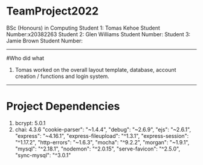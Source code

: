 # TeamProject2022
BSc (Honours) in Computing
Student 1: Tomas Kehoe
Student Number:x20382263
Student 2: Glen Williams 
Student Number: 
Student 3: Jamie Brown
Student Number:

---

#Who did what
1. Tomas worked on the overall layout template, database, account creation / functions and login system.

---

# Project Dependencies
1.  bcrypt: 5.0.1
2.  chai: 4.3.6
    "cookie-parser": "~1.4.4",
    "debug": "~2.6.9",
    "ejs": "~2.6.1",
    "express": "~4.16.1",
    "express-fileupload": "^1.3.1",
    "express-session": "^1.17.2",
    "http-errors": "~1.6.3",
    "mocha": "^9.2.2",
    "morgan": "~1.9.1",
    "mysql": "^2.18.1",
    "nodemon": "^2.0.15",
    "serve-favicon": "^2.5.0",
    "sync-mysql": "^3.0.1"